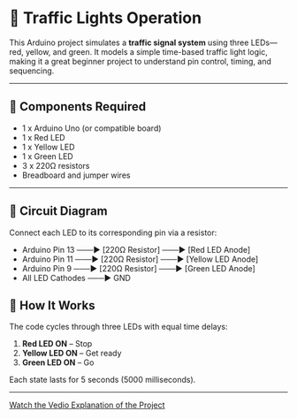 # 🚦 Traffic Lights Operation

This Arduino project simulates a **traffic signal system** using three LEDs—red, yellow, and green. It models a simple time-based traffic light logic, making it a great beginner project to understand pin control, timing, and sequencing.

---

## 🔧 Components Required

- 1 x Arduino Uno (or compatible board)
- 1 x Red LED  
- 1 x Yellow LED  
- 1 x Green LED  
- 3 x 220Ω resistors  
- Breadboard and jumper wires

---

## 🔌 Circuit Diagram

Connect each LED to its corresponding pin via a resistor:

- Arduino Pin 13 ───► [220Ω Resistor] ───► [Red LED Anode]
- Arduino Pin 11 ───► [220Ω Resistor] ───► [Yellow LED Anode]
- Arduino Pin 9 ───► [220Ω Resistor] ───► [Green LED Anode]
- All LED Cathodes ───► GND

## 🧠 How It Works

The code cycles through three LEDs with equal time delays:
1. **Red LED ON** – Stop
2. **Yellow LED ON** – Get ready
3. **Green LED ON** – Go

Each state lasts for 5 seconds (5000 milliseconds).

---

[Watch the Vedio Explanation of the Project](https://drive.google.com/file/d/1COCRlVW71ievovEIkC4szjivnqxL3zwS/view?usp=drive_link)

